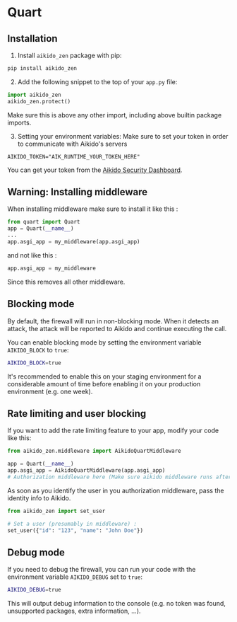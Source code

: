 # Quart

## Installation

1. Install `aikido_zen` package with pip:
```sh
pip install aikido_zen
```

2. Add the following snippet to the top of your `app.py` file:
```python
import aikido_zen
aikido_zen.protect()
```
Make sure this is above any other import, including above builtin package imports.

3. Setting your environment variables:
Make sure to set your token in order to communicate with Aikido's servers
```env
AIKIDO_TOKEN="AIK_RUNTIME_YOUR_TOKEN_HERE"
```

You can get your token from the [Aikido Security Dashboard](https://help.aikido.dev/doc/creating-an-aikido-zen-firewall-token/doc6vRJNzC4u).


## Warning: Installing middleware
When installing middleware make sure to install it like this :

```python
from quart import Quart
app = Quart(__name__)
...
app.asgi_app = my_middleware(app.asgi_app)
```

and not like this :

```python
app.asgi_app = my_middleware
```

Since this removes all other middleware.

## Blocking mode

By default, the firewall will run in non-blocking mode. When it detects an attack, the attack will be reported to Aikido and continue executing the call.

You can enable blocking mode by setting the environment variable `AIKIDO_BLOCK` to `true`:

```sh
AIKIDO_BLOCK=true
```

It's recommended to enable this on your staging environment for a considerable amount of time before enabling it on your production environment (e.g. one week).

## Rate limiting and user blocking
If you want to add the rate limiting feature to your app, modify your code like this:
```py
from aikido_zen.middleware import AikidoQuartMiddleware

app = Quart(__name__)
app.asgi_app = AikidoQuartMiddleware(app.asgi_app)
# Authorization middleware here (Make sure aikido middleware runs after this)
```

As soon as you identify the user in you authorization middleware, pass the identity info to Aikido. 
```py
from aikido_zen import set_user

# Set a user (presumably in middleware) :
set_user({"id": "123", "name": "John Doe"})
```

## Debug mode

If you need to debug the firewall, you can run your code with the environment variable `AIKIDO_DEBUG` set to `true`:

```sh
AIKIDO_DEBUG=true
```

This will output debug information to the console (e.g. no token was found, unsupported packages, extra information, ...).
